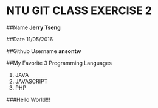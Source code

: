 # NTU GIT CLASS EXERCISE 2

##Name
**Jerry Tseng**


##Date
11/05/2016


##Github Username
**ansontw**


##My Favorite 3 Programming Languages
1. JAVA
2. JAVASCRIPT
3. PHP

###Hello World!!!